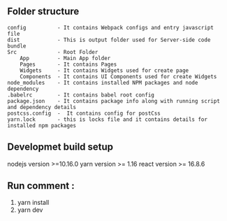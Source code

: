 Folder structure 
----------------
    config          - It contains Webpack configs and entry javascript file 
    dist            - This is output folder used for Server-side code bundle 
    Src             - Root Folder
        App         - Main App folder
        Pages       - It contains Pages
        Widgets     - It contains Widgets used for create page
        Components  - It contains UI Components used for create Widgets
    node_modules    - It contains installed NPM packages and node dependency 
    .babelrc        - It contains babel root config 
    package.json    - It contains package info along with running script and dependency details
    postcss.config  -  It contains config for postCss
    yarn.lock       - this is locks file and it contains details for installed npm packages 


Developmet build setup
-----------------------
nodejs version >=10.16.0
yarn version >= 1.16
react version >= 16.8.6


Run comment :
-------------
1. yarn install 
2. yarn dev 

